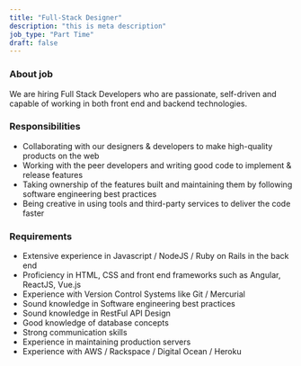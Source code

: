 ```yaml
---
title: "Full-Stack Designer"
description: "this is meta description"
job_type: "Part Time"
draft: false
---
```


### About job

We are hiring Full Stack Developers who are passionate, self-driven and capable of working in both front end and backend technologies.

### Responsibilities

- Collaborating with our designers & developers to make high-quality products on the web
- Working with the peer developers and writing good code to implement & release features
- Taking ownership of the features built and maintaining them by following software engineering best practices
- Being creative in using tools and third-party services to deliver the code faster

### Requirements

- Extensive experience in Javascript / NodeJS / Ruby on Rails in the back end
- Proficiency in HTML, CSS and front end frameworks such as Angular, ReactJS, Vue.js
- Experience with Version Control Systems like Git / Mercurial
- Sound knowledge in Software engineering best practices
- Sound knowledge in RestFul API Design
- Good knowledge of database concepts
- Strong communication skills
- Experience in maintaining production servers
- Experience with AWS / Rackspace / Digital Ocean / Heroku
